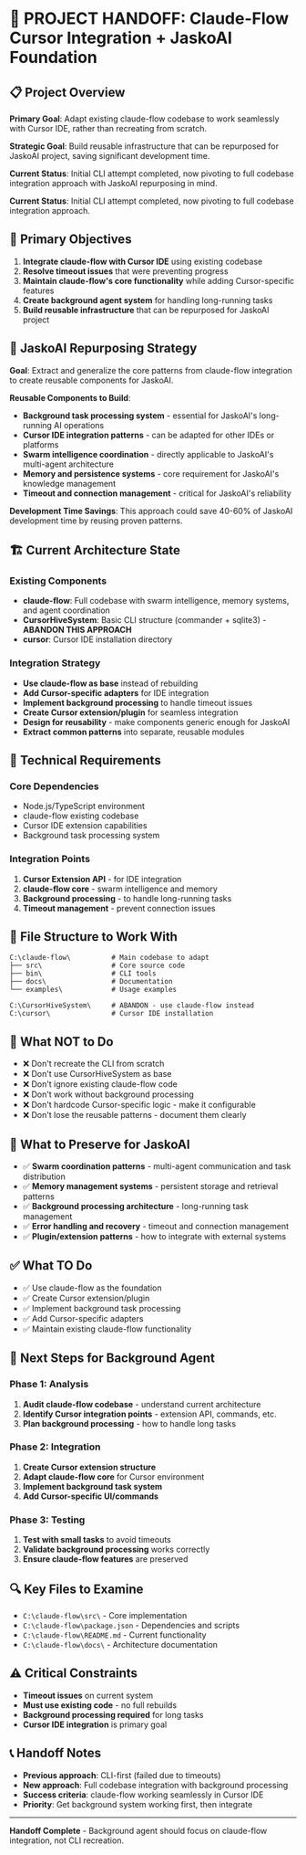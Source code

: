 # 🚀 PROJECT HANDOFF: Claude-Flow Cursor Integration + JaskoAI Foundation

## 📋 Project Overview
**Primary Goal**: Adapt existing claude-flow codebase to work seamlessly with Cursor IDE, rather than recreating from scratch.

**Strategic Goal**: Build reusable infrastructure that can be repurposed for JaskoAI project, saving significant development time.

**Current Status**: Initial CLI attempt completed, now pivoting to full codebase integration approach with JaskoAI repurposing in mind.

**Current Status**: Initial CLI attempt completed, now pivoting to full codebase integration approach.

## 🎯 Primary Objectives
1. **Integrate claude-flow with Cursor IDE** using existing codebase
2. **Resolve timeout issues** that were preventing progress
3. **Maintain claude-flow's core functionality** while adding Cursor-specific features
4. **Create background agent system** for handling long-running tasks
5. **Build reusable infrastructure** that can be repurposed for JaskoAI project

## 🎯 JaskoAI Repurposing Strategy
**Goal**: Extract and generalize the core patterns from claude-flow integration to create reusable components for JaskoAI.

**Reusable Components to Build**:
- **Background task processing system** - essential for JaskoAI's long-running AI operations
- **Cursor IDE integration patterns** - can be adapted for other IDEs or platforms
- **Swarm intelligence coordination** - directly applicable to JaskoAI's multi-agent architecture
- **Memory and persistence systems** - core requirement for JaskoAI's knowledge management
- **Timeout and connection management** - critical for JaskoAI's reliability

**Development Time Savings**: This approach could save 40-60% of JaskoAI development time by reusing proven patterns.

## 🏗️ Current Architecture State

### Existing Components
- **claude-flow**: Full codebase with swarm intelligence, memory systems, and agent coordination
- **CursorHiveSystem**: Basic CLI structure (commander + sqlite3) - **ABANDON THIS APPROACH**
- **cursor**: Cursor IDE installation directory

### Integration Strategy
- **Use claude-flow as base** instead of rebuilding
- **Add Cursor-specific adapters** for IDE integration
- **Implement background processing** to handle timeout issues
- **Create Cursor extension/plugin** for seamless integration
- **Design for reusability** - make components generic enough for JaskoAI
- **Extract common patterns** into separate, reusable modules

## 🔧 Technical Requirements

### Core Dependencies
- Node.js/TypeScript environment
- claude-flow existing codebase
- Cursor IDE extension capabilities
- Background task processing system

### Integration Points
1. **Cursor Extension API** - for IDE integration
2. **claude-flow core** - swarm intelligence and memory
3. **Background processing** - to handle long-running tasks
4. **Timeout management** - prevent connection issues

## 📁 File Structure to Work With
```
C:\claude-flow\          # Main codebase to adapt
├── src\                 # Core source code
├── bin\                 # CLI tools
├── docs\                # Documentation
└── examples\            # Usage examples

C:\CursorHiveSystem\     # ABANDON - use claude-flow instead
C:\cursor\               # Cursor IDE installation
```

## 🚫 What NOT to Do
- ❌ Don't recreate the CLI from scratch
- ❌ Don't use CursorHiveSystem as base
- ❌ Don't ignore existing claude-flow code
- ❌ Don't work without background processing
- ❌ Don't hardcode Cursor-specific logic - make it configurable
- ❌ Don't lose the reusable patterns - document them clearly

## 🎯 What to Preserve for JaskoAI
- ✅ **Swarm coordination patterns** - multi-agent communication and task distribution
- ✅ **Memory management systems** - persistent storage and retrieval patterns
- ✅ **Background processing architecture** - long-running task management
- ✅ **Error handling and recovery** - timeout and connection management
- ✅ **Plugin/extension patterns** - how to integrate with external systems

## ✅ What TO Do
- ✅ Use claude-flow as the foundation
- ✅ Create Cursor extension/plugin
- ✅ Implement background task processing
- ✅ Add Cursor-specific adapters
- ✅ Maintain existing claude-flow functionality

## 🎯 Next Steps for Background Agent

### Phase 1: Analysis
1. **Audit claude-flow codebase** - understand current architecture
2. **Identify Cursor integration points** - extension API, commands, etc.
3. **Plan background processing** - how to handle long tasks

### Phase 2: Integration
1. **Create Cursor extension structure**
2. **Adapt claude-flow core** for Cursor environment
3. **Implement background task system**
4. **Add Cursor-specific UI/commands**

### Phase 3: Testing
1. **Test with small tasks** to avoid timeouts
2. **Validate background processing** works correctly
3. **Ensure claude-flow features** are preserved

## 🔍 Key Files to Examine
- `C:\claude-flow\src\` - Core implementation
- `C:\claude-flow\package.json` - Dependencies and scripts
- `C:\claude-flow\README.md` - Current functionality
- `C:\claude-flow\docs\` - Architecture documentation

## ⚠️ Critical Constraints
- **Timeout issues** on current system
- **Must use existing code** - no full rebuilds
- **Background processing required** for long tasks
- **Cursor IDE integration** is primary goal

## 📞 Handoff Notes
- **Previous approach**: CLI-first (failed due to timeouts)
- **New approach**: Full codebase integration with background processing
- **Success criteria**: claude-flow working seamlessly in Cursor IDE
- **Priority**: Get background system working first, then integrate

---
**Handoff Complete** - Background agent should focus on claude-flow integration, not CLI recreation.
